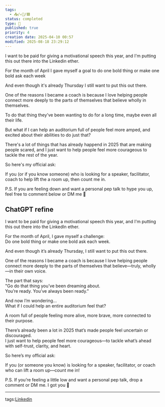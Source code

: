 ```yaml
---
tags:
  - 📥️/✍🏻/🟩
status: completed
type: 💼
published: true
priority: 4
creation date: 2025-04-10 00:57
modified: 2025-08-18 23:29:12
---
```

I want to be paid for giving a motivational speech this year, and I'm putting this out there into the Linkedin ether.

For the month of April I gave myself a goal to do one bold thing or make one bold ask each week 

And even though it's already Thursday I still want to put this out there.

One of the reasons I became a coach is because I love helping people connect more deeply to the parts of themselves that believe wholly in themselves. 

To do that thing they've been wanting to do for a long time, maybe even all their life.

But what if I can help an auditorium full of people feel more amped, and excited about their abilities to do just that?

There's a lot of things that has already happend in 2025 that are making people scared, and I just want to help people feel more courageous to tackle the rest of the year.

So here's my official ask:

If you (or if you know someone) who is looking for a speaker, facilitator, coach to help lift the a room up, then count me in. 

P.S. If you are feeling down and want a personal pep talk to hype you up, feel free to comment below or DM me 🙂


## ChatGPT refine
I want to be paid for giving a motivational speech this year, and I'm putting this out there into the LinkedIn ether.

For the month of April, I gave myself a challenge:  
Do one bold thing or make one bold ask each week.

And even though it’s already Thursday, I still want to put this out there.

One of the reasons I became a coach is because I love helping people connect more deeply to the parts of themselves that believe—truly, wholly—in their own voice.

The part that says:  
"Go do that thing you’ve been dreaming about.  
You’re ready. You’ve always been ready."

And now I’m wondering...  
What if I could help an entire auditorium feel that?

A room full of people feeling more alive, more brave, more connected to their purpose.

There’s already been a lot in 2025 that’s made people feel uncertain or discouraged.  
I just want to help people feel more courageous—to tackle what’s ahead with self-trust, clarity, and heart.

So here’s my official ask:

If you (or someone you know) is looking for a speaker, facilitator, or coach who can lift a room up—count me in!

P.S. If you’re feeling a little low and want a personal pep talk, drop a comment or DM me. I got you 🙂


---
tags:[Linkedin](linkedin)